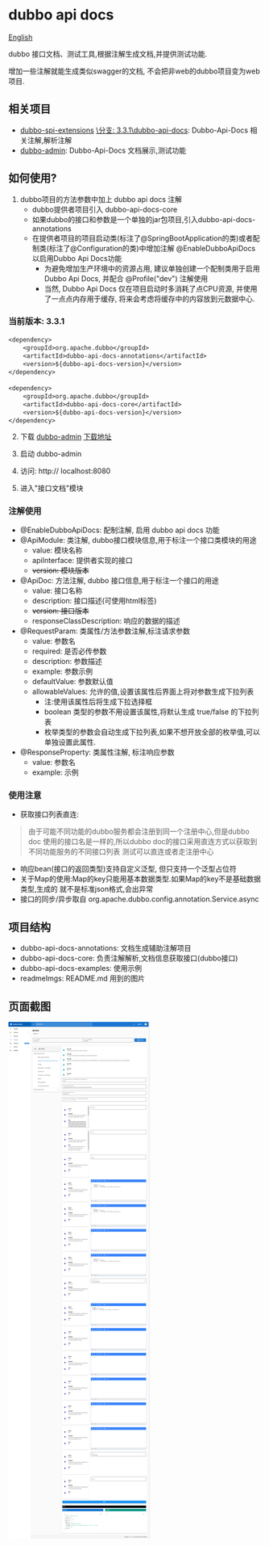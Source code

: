 # dubbo api docs

[English](./README.md)

dubbo 接口文档、测试工具,根据注解生成文档,并提供测试功能.

增加一些注解就能生成类似swagger的文档, 不会把非web的dubbo项目变为web项目.

## 相关项目

* [dubbo-spi-extensions](https://github.com/apache/dubbo-spi-extensions)
  [\分支: 3.3.1\dubbo-api-docs](https://github.com/apache/dubbo-spi-extensions/tree/3.3.0/dubbo-api-docs):
  Dubbo-Api-Docs 相关注解,解析注解
* [dubbo-admin](https://github.com/KeRan213539/dubbo-admin): Dubbo-Api-Docs 文档展示,测试功能

## 如何使用?

1. dubbo项目的方法参数中加上 dubbo api docs 注解
    * dubbo提供者项目引入 dubbo-api-docs-core
    * 如果dubbo的接口和参数是一个单独的jar包项目,引入dubbo-api-docs-annotations
    * 在提供者项目的项目启动类(标注了@SpringBootApplication的类)或者配制类(标注了@Configuration的类)中增加注解 @EnableDubboApiDocs 以启用Dubbo Api Docs功能
        * 为避免增加生产环境中的资源占用, 建议单独创建一个配制类用于启用Dubbo Api Docs, 并配合 @Profile("dev") 注解使用
        * 当然, Dubbo Api Docs 仅在项目启动时多消耗了点CPU资源, 并使用了一点点内存用于缓存, 将来会考虑将缓存中的内容放到元数据中心.

### 当前版本: 3.3.1

```
<dependency>
    <groupId>org.apache.dubbo</groupId>
    <artifactId>dubbo-api-docs-annotations</artifactId>
    <version>${dubbo-api-docs-version}</version>
</dependency>

<dependency>
    <groupId>org.apache.dubbo</groupId>
    <artifactId>dubbo-api-docs-core</artifactId>
    <version>${dubbo-api-docs-version}</version>
</dependency>
```

2. 下载 [dubbo-admin](https://github.com/apache/dubbo-admin) [下载地址](https://github.com/apache/dubbo-admin/releases)

3. 启动 dubbo-admin

4. 访问: http:// localhost:8080

5. 进入"接口文档"模块

### 注解使用

* @EnableDubboApiDocs: 配制注解, 启用 dubbo api docs 功能
* @ApiModule: 类注解, dubbo接口模块信息,用于标注一个接口类模块的用途
    * value: 模块名称
    * apiInterface: 提供者实现的接口
    * ~~version: 模块版本~~
* @ApiDoc: 方法注解, dubbo 接口信息,用于标注一个接口的用途
    * value: 接口名称
    * description: 接口描述(可使用html标签)
    * ~~version: 接口版本~~
    * responseClassDescription: 响应的数据的描述
* @RequestParam: 类属性/方法参数注解,标注请求参数
    * value: 参数名
    * required: 是否必传参数
    * description: 参数描述
    * example: 参数示例
    * defaultValue: 参数默认值
    * allowableValues: 允许的值,设置该属性后界面上将对参数生成下拉列表
        * 注:使用该属性后将生成下拉选择框
        * boolean 类型的参数不用设置该属性,将默认生成 true/false 的下拉列表
        * 枚举类型的参数会自动生成下拉列表,如果不想开放全部的枚举值,可以单独设置此属性.
* @ResponseProperty: 类属性注解, 标注响应参数
    * value: 参数名
    * example: 示例

### 使用注意

* 获取接口列表直连:

> 由于可能不同功能的dubbo服务都会注册到同一个注册中心,但是dubbo doc
> 使用的接口名是一样的,所以dubbo doc的接口采用直连方式以获取到不同功能服务的不同接口列表
> 测试可以直连或者走注册中心

* 响应bean(接口的返回类型)支持自定义泛型, 但只支持一个泛型占位符
* 关于Map的使用:Map的key只能用基本数据类型.如果Map的key不是基础数据类型,生成的 就不是标准json格式,会出异常
* 接口的同步/异步取自 org.apache.dubbo.config.annotation.Service.async

## 项目结构

* dubbo-api-docs-annotations: 文档生成辅助注解项目
* dubbo-api-docs-core: 负责注解解析,文档信息获取接口(dubbo接口)
* dubbo-api-docs-examples: 使用示例
* readmeImgs: README.md 用到的图片

## 页面截图

![页面截图](./readmeImgs/dubbo_docs_zh.png)
